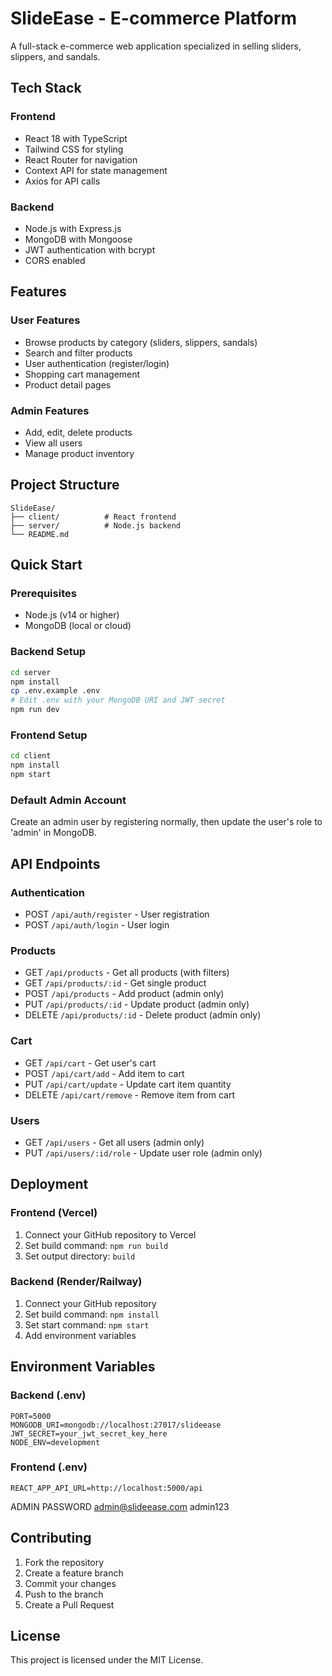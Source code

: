 # SlideEase - E-commerce Platform

A full-stack e-commerce web application specialized in selling sliders, slippers, and sandals.

## Tech Stack

### Frontend
- React 18 with TypeScript
- Tailwind CSS for styling
- React Router for navigation
- Context API for state management
- Axios for API calls

### Backend
- Node.js with Express.js
- MongoDB with Mongoose
- JWT authentication with bcrypt
- CORS enabled

## Features

### User Features
- Browse products by category (sliders, slippers, sandals)
- Search and filter products
- User authentication (register/login)
- Shopping cart management
- Product detail pages

### Admin Features
- Add, edit, delete products
- View all users
- Manage product inventory

## Project Structure

```
SlideEase/
├── client/          # React frontend
├── server/          # Node.js backend
└── README.md
```

## Quick Start

### Prerequisites
- Node.js (v14 or higher)
- MongoDB (local or cloud)

### Backend Setup
```bash
cd server
npm install
cp .env.example .env
# Edit .env with your MongoDB URI and JWT secret
npm run dev
```

### Frontend Setup
```bash
cd client
npm install
npm start
```

### Default Admin Account
Create an admin user by registering normally, then update the user's role to 'admin' in MongoDB.

## API Endpoints

### Authentication
- POST `/api/auth/register` - User registration
- POST `/api/auth/login` - User login

### Products
- GET `/api/products` - Get all products (with filters)
- GET `/api/products/:id` - Get single product
- POST `/api/products` - Add product (admin only)
- PUT `/api/products/:id` - Update product (admin only)
- DELETE `/api/products/:id` - Delete product (admin only)

### Cart
- GET `/api/cart` - Get user's cart
- POST `/api/cart/add` - Add item to cart
- PUT `/api/cart/update` - Update cart item quantity
- DELETE `/api/cart/remove` - Remove item from cart

### Users
- GET `/api/users` - Get all users (admin only)
- PUT `/api/users/:id/role` - Update user role (admin only)

## Deployment

### Frontend (Vercel)
1. Connect your GitHub repository to Vercel
2. Set build command: `npm run build`
3. Set output directory: `build`

### Backend (Render/Railway)
1. Connect your GitHub repository
2. Set build command: `npm install`
3. Set start command: `npm start`
4. Add environment variables

## Environment Variables

### Backend (.env)
```
PORT=5000
MONGODB_URI=mongodb://localhost:27017/slideease
JWT_SECRET=your_jwt_secret_key_here
NODE_ENV=development
```

### Frontend (.env)
```
REACT_APP_API_URL=http://localhost:5000/api
```
ADMIN PASSWORD
admin@slideease.com
admin123

## Contributing

1. Fork the repository
2. Create a feature branch
3. Commit your changes
4. Push to the branch
5. Create a Pull Request

## License

This project is licensed under the MIT License.
